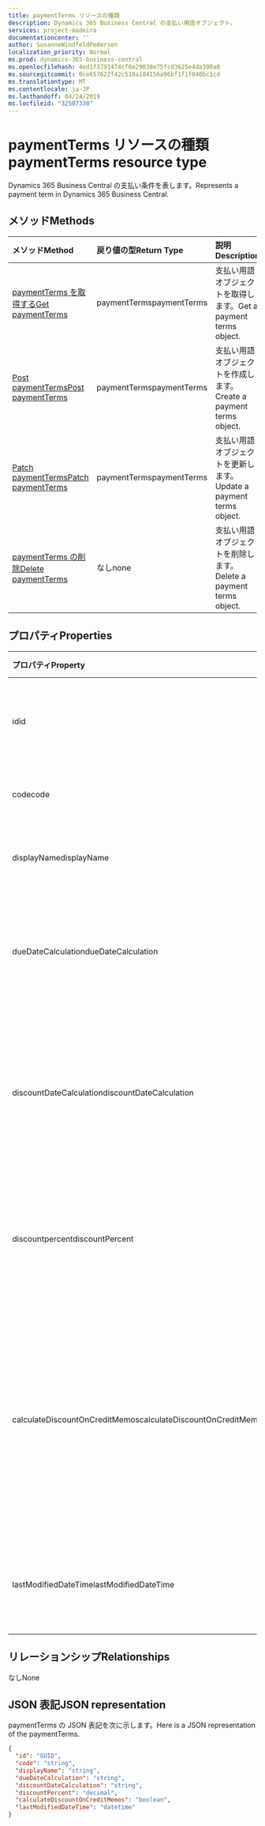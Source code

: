 ```yaml
---
title: paymentTerms リソースの種類
description: Dynamics 365 Business Central の支払い用語オブジェクト。
services: project-madeira
documentationcenter: ''
author: SusanneWindfeldPedersen
localization_priority: Normal
ms.prod: dynamics-365-business-central
ms.openlocfilehash: 4ed1f3791474cf6e29038e75fcd3625e4da300a0
ms.sourcegitcommit: 0ce657622f42c510a104156a96bf1f1f040bc1cd
ms.translationtype: MT
ms.contentlocale: ja-JP
ms.lasthandoff: 04/24/2019
ms.locfileid: "32507330"
---
```

# <a name="paymentterms-resource-type"></a><span data-ttu-id="ee01a-103">paymentTerms リソースの種類</span><span class="sxs-lookup"><span data-stu-id="ee01a-103">paymentTerms resource type</span></span>
<span data-ttu-id="ee01a-104">Dynamics 365 Business Central の支払い条件を表します。</span><span class="sxs-lookup"><span data-stu-id="ee01a-104">Represents a payment term in Dynamics 365 Business Central.</span></span>

## <a name="methods"></a><span data-ttu-id="ee01a-105">メソッド</span><span class="sxs-lookup"><span data-stu-id="ee01a-105">Methods</span></span>

| <span data-ttu-id="ee01a-106">メソッド</span><span class="sxs-lookup"><span data-stu-id="ee01a-106">Method</span></span>                                                      | <span data-ttu-id="ee01a-107">戻り値の型</span><span class="sxs-lookup"><span data-stu-id="ee01a-107">Return Type</span></span>|<span data-ttu-id="ee01a-108">説明</span><span class="sxs-lookup"><span data-stu-id="ee01a-108">Description</span></span>            |
|:------------------------------------------------------------|:-----------|:----------------------|
|[<span data-ttu-id="ee01a-109">paymentTerms を取得する</span><span class="sxs-lookup"><span data-stu-id="ee01a-109">Get paymentTerms</span></span>](../api/dynamics-paymentterms-get.md)      |<span data-ttu-id="ee01a-110">paymentTerms</span><span class="sxs-lookup"><span data-stu-id="ee01a-110">paymentTerms</span></span>|<span data-ttu-id="ee01a-111">支払い用語オブジェクトを取得します。</span><span class="sxs-lookup"><span data-stu-id="ee01a-111">Get a payment terms object.</span></span>   |
|[<span data-ttu-id="ee01a-112">Post paymentTerms</span><span class="sxs-lookup"><span data-stu-id="ee01a-112">Post paymentTerms</span></span>](../api/dynamics-create-paymentterms.md)  |<span data-ttu-id="ee01a-113">paymentTerms</span><span class="sxs-lookup"><span data-stu-id="ee01a-113">paymentTerms</span></span>|<span data-ttu-id="ee01a-114">支払い用語オブジェクトを作成します。</span><span class="sxs-lookup"><span data-stu-id="ee01a-114">Create a payment terms object.</span></span>|
|[<span data-ttu-id="ee01a-115">Patch paymentTerms</span><span class="sxs-lookup"><span data-stu-id="ee01a-115">Patch paymentTerms</span></span>](../api/dynamics-paymentterms-update.md) |<span data-ttu-id="ee01a-116">paymentTerms</span><span class="sxs-lookup"><span data-stu-id="ee01a-116">paymentTerms</span></span>|<span data-ttu-id="ee01a-117">支払い用語オブジェクトを更新します。</span><span class="sxs-lookup"><span data-stu-id="ee01a-117">Update a payment terms object.</span></span>|
|[<span data-ttu-id="ee01a-118">paymentTerms の削除</span><span class="sxs-lookup"><span data-stu-id="ee01a-118">Delete paymentTerms</span></span>](../api/dynamics-paymentterms-delete.md)|<span data-ttu-id="ee01a-119">なし</span><span class="sxs-lookup"><span data-stu-id="ee01a-119">none</span></span>        |<span data-ttu-id="ee01a-120">支払い用語オブジェクトを削除します。</span><span class="sxs-lookup"><span data-stu-id="ee01a-120">Delete a payment terms object.</span></span>|

## <a name="properties"></a><span data-ttu-id="ee01a-121">プロパティ</span><span class="sxs-lookup"><span data-stu-id="ee01a-121">Properties</span></span>
| <span data-ttu-id="ee01a-122">プロパティ</span><span class="sxs-lookup"><span data-stu-id="ee01a-122">Property</span></span>                     | <span data-ttu-id="ee01a-123">型</span><span class="sxs-lookup"><span data-stu-id="ee01a-123">Type</span></span>     |<span data-ttu-id="ee01a-124">説明</span><span class="sxs-lookup"><span data-stu-id="ee01a-124">Description</span></span>                                                |
|:-----------------------------|:-------|:----------------------------------------------------------|
|<span data-ttu-id="ee01a-125">id</span><span class="sxs-lookup"><span data-stu-id="ee01a-125">id</span></span>                            |<span data-ttu-id="ee01a-126">GUID</span><span class="sxs-lookup"><span data-stu-id="ee01a-126">GUID</span></span>    |<span data-ttu-id="ee01a-127">paymentTerms の一意の ID。</span><span class="sxs-lookup"><span data-stu-id="ee01a-127">The unique ID of the paymentTerms.</span></span> <span data-ttu-id="ee01a-128">編集できません。</span><span class="sxs-lookup"><span data-stu-id="ee01a-128">Non-editable.</span></span>           |
|<span data-ttu-id="ee01a-129">code</span><span class="sxs-lookup"><span data-stu-id="ee01a-129">code</span></span>                          |<span data-ttu-id="ee01a-130">string</span><span class="sxs-lookup"><span data-stu-id="ee01a-130">string</span></span>  |<span data-ttu-id="ee01a-131">支払い条件コードを指定します。</span><span class="sxs-lookup"><span data-stu-id="ee01a-131">Specifies the payment term code.</span></span>                           |
|<span data-ttu-id="ee01a-132">displayName</span><span class="sxs-lookup"><span data-stu-id="ee01a-132">displayName</span></span>                   |<span data-ttu-id="ee01a-133">string</span><span class="sxs-lookup"><span data-stu-id="ee01a-133">string</span></span>  |<span data-ttu-id="ee01a-134">支払用語の表示名を指定します。</span><span class="sxs-lookup"><span data-stu-id="ee01a-134">Specifies the payment term display name.</span></span>                   |
|<span data-ttu-id="ee01a-135">dueDateCalculation</span><span class="sxs-lookup"><span data-stu-id="ee01a-135">dueDateCalculation</span></span>            |<span data-ttu-id="ee01a-136">string</span><span class="sxs-lookup"><span data-stu-id="ee01a-136">string</span></span>  |<span data-ttu-id="ee01a-137">支払いが行われる日付の計算に使用される式を指定します。</span><span class="sxs-lookup"><span data-stu-id="ee01a-137">Specifies the formula that is used to calculate the date that a payment must be made.</span></span>|
|<span data-ttu-id="ee01a-138">discountDateCalculation</span><span class="sxs-lookup"><span data-stu-id="ee01a-138">discountDateCalculation</span></span>       |<span data-ttu-id="ee01a-139">string</span><span class="sxs-lookup"><span data-stu-id="ee01a-139">string</span></span>  |<span data-ttu-id="ee01a-140">値引きを取得するために支払いを行う必要がある日付の計算に使用される式を指定します。</span><span class="sxs-lookup"><span data-stu-id="ee01a-140">Specifies the formula that is used to calculate the date that a payment must be made in order to obtain a discount.</span></span>|
|<span data-ttu-id="ee01a-141">discountpercent</span><span class="sxs-lookup"><span data-stu-id="ee01a-141">discountPercent</span></span>               |<span data-ttu-id="ee01a-142">decimal</span><span class="sxs-lookup"><span data-stu-id="ee01a-142">decimal</span></span> |<span data-ttu-id="ee01a-143">請求金額の早期支払いに適用される割引率を指定します。</span><span class="sxs-lookup"><span data-stu-id="ee01a-143">Specifies the discount percentage that is applied for early payment of an invoice amount.</span></span>|
|<span data-ttu-id="ee01a-144">calculateDiscountOnCreditMemos</span><span class="sxs-lookup"><span data-stu-id="ee01a-144">calculateDiscountOnCreditMemos</span></span>|<span data-ttu-id="ee01a-145">ブール値</span><span class="sxs-lookup"><span data-stu-id="ee01a-145">boolean</span></span> |<span data-ttu-id="ee01a-146">クレジットメモに割引を適用する必要があるかどうかを指定します。</span><span class="sxs-lookup"><span data-stu-id="ee01a-146">Specifies if the discount should be applied to credit memos.</span></span> <span data-ttu-id="ee01a-147">**True**は割引が提供されることを示し、 **false**は割引が与えられないことを示します。</span><span class="sxs-lookup"><span data-stu-id="ee01a-147">**True** indicates a discount will be given, **false** indicates a discount will not be given.</span></span>|
|<span data-ttu-id="ee01a-148">lastModifiedDateTime</span><span class="sxs-lookup"><span data-stu-id="ee01a-148">lastModifiedDateTime</span></span>          |<span data-ttu-id="ee01a-149">datetime</span><span class="sxs-lookup"><span data-stu-id="ee01a-149">datetime</span></span>|<span data-ttu-id="ee01a-150">paymentTerms が最後に変更された日時。</span><span class="sxs-lookup"><span data-stu-id="ee01a-150">The last datetime the paymentTerms was modified.</span></span> <span data-ttu-id="ee01a-151">読み取り専用。</span><span class="sxs-lookup"><span data-stu-id="ee01a-151">Read-Only.</span></span>|  


## <a name="relationships"></a><span data-ttu-id="ee01a-152">リレーションシップ</span><span class="sxs-lookup"><span data-stu-id="ee01a-152">Relationships</span></span>
<span data-ttu-id="ee01a-153">なし</span><span class="sxs-lookup"><span data-stu-id="ee01a-153">None</span></span>

## <a name="json-representation"></a><span data-ttu-id="ee01a-154">JSON 表記</span><span class="sxs-lookup"><span data-stu-id="ee01a-154">JSON representation</span></span>

<span data-ttu-id="ee01a-155">paymentTerms の JSON 表記を次に示します。</span><span class="sxs-lookup"><span data-stu-id="ee01a-155">Here is a JSON representation of the paymentTerms.</span></span>


```json
{
  "id": "GUID",
  "code": "string",
  "displayName": "string",
  "dueDateCalculation": "string",
  "discountDateCalculation": "string",
  "discountPercent": "decimal",
  "calculateDiscountOnCreditMemos": "boolean",
  "lastModifiedDateTime": "datetime"
}

```

